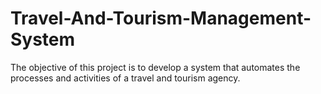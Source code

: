 # Travel-And-Tourism-Management-System
The objective of this project is to develop a system that automates the processes and activities of a travel and tourism agency.
